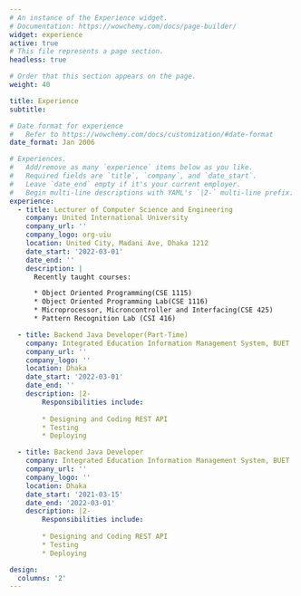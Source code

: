 ```yaml
---
# An instance of the Experience widget.
# Documentation: https://wowchemy.com/docs/page-builder/
widget: experience
active: true
# This file represents a page section.
headless: true

# Order that this section appears on the page.
weight: 40

title: Experience
subtitle:

# Date format for experience
#   Refer to https://wowchemy.com/docs/customization/#date-format
date_format: Jan 2006

# Experiences.
#   Add/remove as many `experience` items below as you like.
#   Required fields are `title`, `company`, and `date_start`.
#   Leave `date_end` empty if it's your current employer.
#   Begin multi-line descriptions with YAML's `|2-` multi-line prefix.
experience:      
  - title: Lecturer of Computer Science and Engineering
    company: United International University
    company_url: ''
    company_logo: org-uiu
    location: United City, Madani Ave, Dhaka 1212
    date_start: '2022-03-01'
    date_end: ''
    description: |
      Recently taught courses:

      * Object Oriented Programming(CSE 1115)
      * Object Oriented Programming Lab(CSE 1116)
      * Microprocessor, Microncontroller and Interfacing(CSE 425)
      * Pattern Recognition Lab (CSI 416)

  - title: Backend Java Developer(Part-Time)
    company: Integrated Education Information Management System, BUET
    company_url: ''
    company_logo: ''
    location: Dhaka
    date_start: '2022-03-01'
    date_end: ''
    description: |2-
        Responsibilities include:
        
        * Designing and Coding REST API
        * Testing
        * Deploying

  - title: Backend Java Developer
    company: Integrated Education Information Management System, BUET
    company_url: ''
    company_logo: ''
    location: Dhaka
    date_start: '2021-03-15'
    date_end: '2022-03-01'
    description: |2-
        Responsibilities include:
        
        * Designing and Coding REST API
        * Testing
        * Deploying

design:
  columns: '2'
---
```

